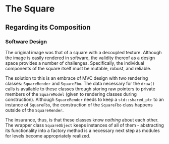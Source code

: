 # The Square
## Regarding its Composition


### Software Design

The original image was that of a square with a decoupled texture. Although the image is easily rendered in software, the validity thereof as a design space provides a number of challenges. Specifically, the individual components of the square itself must be mutable, robust, and reliable.

The solution to this is an embrace of MVC design with two rendering classes: `SquareRender` and `SquareFbo`. The data necessary for the `draw()` calls is available to these classes through storing raw pointers to private members of the `SquareModel` (given to rendering classes during construction). Although `SquareRender` needs to keep a `std::shared_ptr` to an instance of `SquareFbo`, the construction of the `SquareFbo` class happens outside of the `SquareRender`.

The insurance, thus, is that these classes know *nothing* about each other. The wrapper class `SquareObject` keeps instances of all of them - abstracting its functionality into a factory method is a necessary next step as modules for levels become appropriately realized.

 